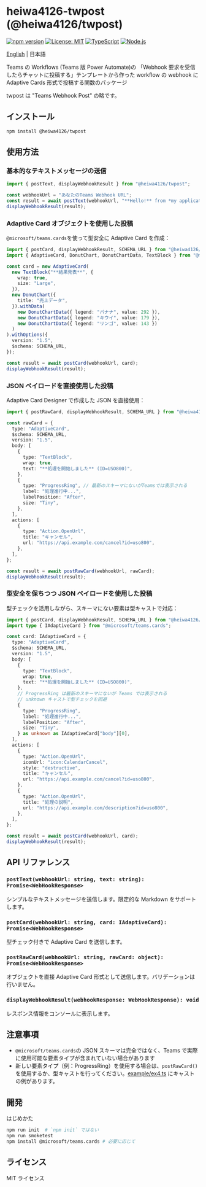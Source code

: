 # heiwa4126-twpost (@heiwa4126/twpost)

[![npm version](https://img.shields.io/npm/v/@heiwa4126/twpost.svg)](https://www.npmjs.com/package/@heiwa4126/twpost)
[![License: MIT](https://img.shields.io/badge/License-MIT-yellow.svg)](https://opensource.org/licenses/MIT)
[![TypeScript](https://img.shields.io/badge/TypeScript-007ACC?logo=typescript&logoColor=white)](https://www.typescriptlang.org/)
[![Node.js](https://img.shields.io/badge/Node.js-18%2B-green.svg)](https://nodejs.org/)

[English](https://github.com/heiwa4126/heiwa4126-twpost/blob/main/README.md) | 日本語

Teams の Workflows (Teams 版 Power Automate)の
「Webhook 要求を受信したらチャットに投稿する」テンプレートから作った workflow の
webhook に
Adaptive Cards 形式で投稿する関数のパッケージ

twpost は "Teams Webhook Post" の略です。

## インストール

```sh
npm install @heiwa4126/twpost
```

## 使用方法

### 基本的なテキストメッセージの送信

```typescript
import { postText, displayWebhookResult } from "@heiwa4126/twpost";

const webhookUrl = "あなたのTeams Webhook URL";
const result = await postText(webhookUrl, "**Hello!** from *my application*!");
displayWebhookResult(result);
```

### Adaptive Card オブジェクトを使用した投稿

`@microsoft/teams.cards`を使って型安全に Adaptive Card を作成：

```typescript
import { postCard, displayWebhookResult, SCHEMA_URL } from "@heiwa4126/twpost";
import { AdaptiveCard, DonutChart, DonutChartData, TextBlock } from "@microsoft/teams.cards";

const card = new AdaptiveCard(
  new TextBlock("**結果発表**", {
    wrap: true,
    size: "Large",
  }),
  new DonutChart({
    title: "売上データ",
  }).withData(
    new DonutChartData({ legend: "バナナ", value: 292 }),
    new DonutChartData({ legend: "キウイ", value: 179 }),
    new DonutChartData({ legend: "リンゴ", value: 143 })
  )
).withOptions({
  version: "1.5",
  $schema: SCHEMA_URL,
});

const result = await postCard(webhookUrl, card);
displayWebhookResult(result);
```

### JSON ペイロードを直接使用した投稿

Adaptive Card Designer で作成した JSON を直接使用：

```typescript
import { postRawCard, displayWebhookResult, SCHEMA_URL } from "@heiwa4126/twpost";

const rawCard = {
  type: "AdaptiveCard",
  $schema: SCHEMA_URL,
  version: "1.5",
  body: [
    {
      type: "TextBlock",
      wrap: true,
      text: "**処理を開始しました** (ID=USO800)",
    },
    {
      type: "ProgressRing", // 最新のスキーマにないがTeamsでは表示される
      label: "処理進行中...",
      labelPosition: "After",
      size: "Tiny",
    },
  ],
  actions: [
    {
      type: "Action.OpenUrl",
      title: "キャンセル",
      url: "https://api.example.com/cancel?id=uso800",
    },
  ],
};

const result = await postRawCard(webhookUrl, rawCard);
displayWebhookResult(result);
```

### 型安全を保ちつつ JSON ペイロードを使用した投稿

型チェックを活用しながら、スキーマにない要素は型キャストで対応：

```typescript
import { postCard, displayWebhookResult, SCHEMA_URL } from "@heiwa4126/twpost";
import type { IAdaptiveCard } from "@microsoft/teams.cards";

const card: IAdaptiveCard = {
  type: "AdaptiveCard",
  $schema: SCHEMA_URL,
  version: "1.5",
  body: [
    {
      type: "TextBlock",
      wrap: true,
      text: "**処理を開始しました** (ID=USO800)",
    },
    // ProgressRing は最新のスキーマにないが Teams では表示される
    // unknown キャストで型チェックを回避
    {
      type: "ProgressRing",
      label: "処理進行中...",
      labelPosition: "After",
      size: "Tiny",
    } as unknown as IAdaptiveCard["body"][0],
  ],
  actions: [
    {
      type: "Action.OpenUrl",
      iconUrl: "icon:CalendarCancel",
      style: "destructive",
      title: "キャンセル",
      url: "https://api.example.com/cancel?id=uso800",
    },
    {
      type: "Action.OpenUrl",
      title: "処理の説明",
      url: "https://api.example.com/description?id=uso800",
    },
  ],
};

const result = await postCard(webhookUrl, card);
displayWebhookResult(result);
```

## API リファレンス

### `postText(webhookUrl: string, text: string): Promise<WebHookResponse>`

シンプルなテキストメッセージを送信します。限定的な Markdown をサポートします。

### `postCard(webhookUrl: string, card: IAdaptiveCard): Promise<WebHookResponse>`

型チェック付きで Adaptive Card を送信します。

### `postRawCard(webhookUrl: string, rawCard: object): Promise<WebHookResponse>`

オブジェクトを直接 Adaptive Card 形式として送信します。バリデーションは行いません。

### `displayWebhookResult(webhookResponse: WebHookResponse): void`

レスポンス情報をコンソールに表示します。

## 注意事項

- `@microsoft/teams.cards`の JSON スキーマは完全ではなく、Teams で実際に使用可能な要素タイプが含まれていない場合があります
- 新しい要素タイプ（例：ProgressRing）を使用する場合は、`postRawCard()`を使用するか、型キャストを行ってください。[example/ex4.ts](example/ex4.ts) にキャストの例があります。

## 開発

はじめかた

```sh
npm run init  # `npm init` ではない
npm run smoketest
npm install @microsoft/teams.cards # 必要に応じて
```

## ライセンス

MIT ライセンス
